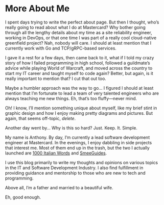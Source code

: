 # More About Me

I spent days trying to write the perfect about page. But then I thought, who’s really going to read about what I do at Mastercard? Why bother going through all the lengthy details about my time as a site reliability engineer, working in DevOps, or that one time I was part of a really cool cloud-native greenfield project? Nah, nobody will care. I should at least mention that I currently work with Go and TCP/gRPC-based services.

I gave it a rest for a few days, then came back to it, what if I told my crazy story of how I failed programming in high school, followed a guildmate’s advice while playing World of Warcraft, and moved across the country to start my IT career and taught myself to code again? Better, but again, is it really important to mention that? I cut that out too.

Maybe a humbler approach was the way to go… I figured I should at least mention that I’m fortunate to lead a team of very talented engineers who are always teaching me new things. Eh, that’s too fluffy—never mind.

Oh! I know, I’ll mention something unique about myself, like my brief stint in graphic design and how I enjoy making pretty diagrams and pictures. But again, that seems off-topic, *delete*.

Another day went by… Why is this so hard? Just. Keep. It. Simple.

My name is Anthony. By day, I’m currently a lead software development engineer at Mastercard. In the evenings, I enjoy dabbling in side projects that interest me. Most of them end up in the trash, but the two I actually launched are [1000 Italian Words](https://1000italianwords.com/) and [SmeeGuides](https://smeeguides.com/).

I use this blog primarily to write my thoughts and opinions on various topics in the IT and Software Development Industry. I also find fulfillment in providing guidance and mentorship to those who are new to tech and programming.

Above all, I’m a father and married to a beautiful wife.

Eh, good enough. 
